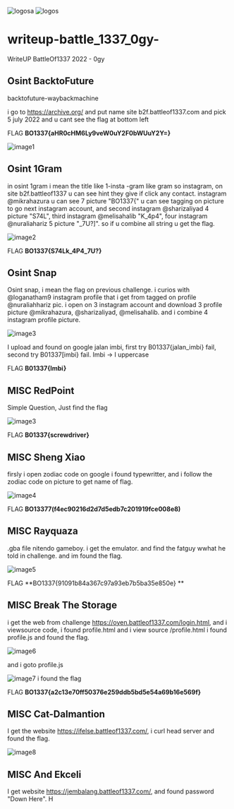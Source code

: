![logosa](https://github.com/OgyDotMy/writeup-battle_1337_0gy-/blob/main/image/logos.png)
![logos](https://github.com/OgyDotMy/writeup-battle_1337_0gy-/blob/main/image/Screenshot%202022-07-19%202.56.19%20AM.png)


# writeup-battle_1337_0gy-
WriteUP BattleOf1337 2022 - 0gy


## Osint BacktoFuture

backtofuture-waybackmachine

i go to https://archive.org/ and put name site b2f.battleof1337.com
and pick 5 july 2022 and u cant see the flag at bottom left

FLAG **BO1337{aHR0cHM6Ly9veW0uY2F0bWUuY2Y=}**

![image1](https://github.com/OgyDotMy/writeup-battle_1337_0gy-/blob/main/image/backtofuture.jpg)
##


## Osint 1Gram

in osint 1gram i mean the title like 1-insta -gram like gram so instagram, on site b2f.battleof1337 u can see hint they give if click any contact. instagram @mikrahazura u can see 7 picture "BO1337{" u can see tagging on picture to go next instagram account, and second instagram @sharizaliyad 4 picture "S74L", third instagram @melisahalib "K_4p4", four instagram @nuraliahariz 5 picture "_7U?]". so if u combine all string u get the flag. 

![image2](https://github.com/OgyDotMy/writeup-battle_1337_0gy-/blob/main/image/1gram.png)

FLAG **BO1337{S74Lk_4P4_7U?}**
##

## Osint Snap

Osint snap, i mean the flag on previous challenge. i curios with @loganatham9 instagram profile that i get from tagged on profile @nuraliahhariz pic. i open on 3 instagram account and download 3 profile picture @mikrahazura, @sharizaliyad, @melisahalib. and i combine 4 instagram profile picture.

![image3](https://github.com/OgyDotMy/writeup-battle_1337_0gy-/blob/main/image/snap.png)

I upload and found on google jalan imbi, first try B01337{jalan_imbi} fail, second try B01337[imbi} fail. Imbi -> I uppercase

FLAG **B01337{Imbi}**
##

## MISC RedPoint
Simple Question, Just find the flag

![image3](https://github.com/OgyDotMy/writeup-battle_1337_0gy-/blob/main/image/xf645asf654zf1z3f1a4f56z4dvc1z31gf53sd4g65s4f23cv4s54dfgs1g65sz322fx2a1f32s.png
)

FLAG **B01337{screwdriver}**
##

## MISC Sheng Xiao
 
firsly i open zodiac code on google i found typewritter, and i follow the zodiac code on picture to get name of flag.

![image4](https://github.com/OgyDotMy/writeup-battle_1337_0gy-/blob/main/image/zodiac.png)

FLAG **BO13377(f4ec90216d2d7d5edb7c201919fce008e8)**

##

## MISC Rayquaza

.gba file nitendo gameboy. i get the emulator. and find the fatguy wwhat he told in challenge. and im found the flag.

![image5](https://github.com/OgyDotMy/writeup-battle_1337_0gy-/blob/main/image/pokemon.png)

FLAG **BO1337{91091b84a367c97a93eb7b5ba35e850e}
**

##

## MISC Break The Storage

i get the web from challenge https://oyen.battleof1337.com/login.html, and i viewsource code, i found profile.html and i view source /profile.html i found profile.js and found the flag.

![image6](https://github.com/OgyDotMy/writeup-battle_1337_0gy-/blob/main/image/profilehtml.png)

and i goto profile.js

![image7](https://github.com/OgyDotMy/writeup-battle_1337_0gy-/blob/main/image/profilejs.png)
i found the flag 

FLAG **BO1337{a2c13e70ff50376e259ddb5bd5e54a69b16e569f}**

##

## MISC Cat-Dalmantion

I get the website https://ifelse.battleof1337.com/, i curl head server and found the flag.

![image8](https://github.com/OgyDotMy/writeup-battle_1337_0gy-/blob/main/image/kucingkucing.png)

## MISC And Ekceli

I get website https://jembalang.battleof1337.com/, and found password "Down Here". H










